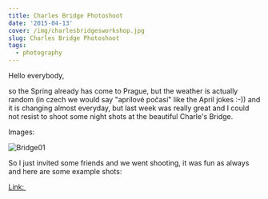```yaml
---
title: Charles Bridge Photoshoot
date: '2015-04-13'
cover: /img/charlesbridgesworkshop.jpg
slug: Charles Bridge Photoshoot
tags:
  - photography
---
```


Hello everybody,

so the Spring already has come to Prague, but the weather is actually random (in czech we would say "aprílové počasí" like the April jokes :-)) and it is changing almost everyday, but last week was really great and I could not resist to shoot some night shots at the beautiful Charle's Bridge.

Images:

![Bridge01](/img/bridge01.jpg 'Bridge01')

So I just invited some friends and we went shooting, it was fun as always and here are some example shots:

[Link: ](https://www.flickr.com/photos/2c0/sets/72157651536943338/)
